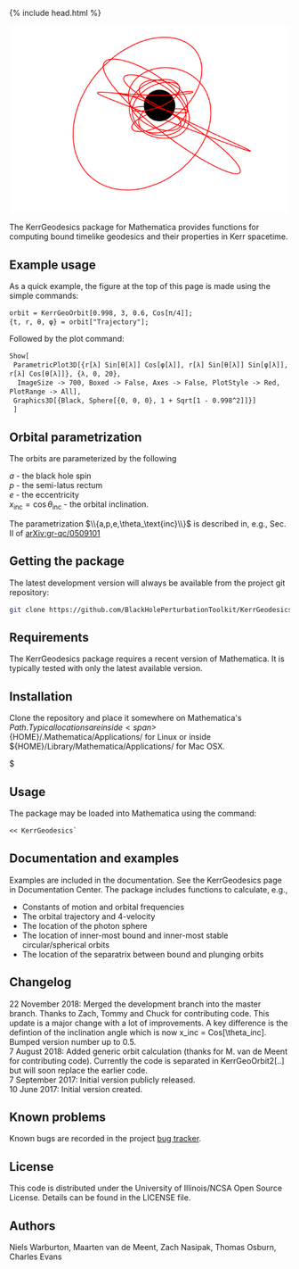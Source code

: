 {% include head.html %}

<p align="center"><img src="kerr_generic_orbit.png" width="500px"></p>

The KerrGeodesics package for Mathematica provides functions for computing bound timelike geodesics and their properties in Kerr spacetime.

## Example usage

As a quick example, the figure at the top of this page is made using the simple commands:
```
orbit = KerrGeoOrbit[0.998, 3, 0.6, Cos[π/4]];
{t, r, θ, φ} = orbit["Trajectory"];
```
Followed by the plot command:
```
Show[
 ParametricPlot3D[{r[λ] Sin[θ[λ]] Cos[φ[λ]], r[λ] Sin[θ[λ]] Sin[φ[λ]], r[λ] Cos[θ[λ]]}, {λ, 0, 20}, 
  ImageSize -> 700, Boxed -> False, Axes -> False, PlotStyle -> Red, PlotRange -> All],
 Graphics3D[{Black, Sphere[{0, 0, 0}, 1 + Sqrt[1 - 0.998^2]]}]
 ]
```

## Orbital parametrization

The orbits are parameterized by the following

$a$ - the black hole spin  
$p$ - the semi-latus rectum  
$e$ - the eccentricity  
$x_\text{inc} = \cos\theta_\text{inc}$ - the orbital inclination.  

The parametrization $\\{a,p,e,\theta_\text{inc}\\}$ is described in, e.g., Sec. II of [arXiv:gr-qc/0509101](https://arxiv.org/abs/gr-qc/0509101)

## Getting the package

The latest development version will always be available from the project git
repository:

```bash
git clone https://github.com/BlackHolePerturbationToolkit/KerrGeodesics.git
```

## Requirements


The KerrGeodesics package requires a recent version of Mathematica. It is typically
tested with only the latest available version.

## Installation

Clone the repository and place it somewhere on Mathematica's $Path.
Typical locations are inside <span>$</span>{HOME}/.Mathematica/Applications/ for Linux or
inside <span>$</span>{HOME}/Library/Mathematica/Applications/ for Mac OSX.

\$

## Usage

The package may be loaded into Mathematica using the command:

```Mathematica
<< KerrGeodesics`
```


## Documentation and examples

Examples are included in the documentation. See the
KerrGeodesics page in Documentation Center. The package includes functions to calculate, e.g.,

* Constants of motion and orbital frequencies
* The orbital trajectory and 4-velocity
* The location of the photon sphere
* The location of inner-most bound and inner-most stable circular/spherical orbits
* The location of the separatrix between bound and plunging orbits

## Changelog

22 November 2018: Merged the development branch into the master branch. Thanks to Zach, Tommy and Chuck for contributing code. This update is a major change with a lot of improvements. A key difference is the defintion of the inclination angle which is now x_inc = Cos[\theta_inc]. Bumped version number up to 0.5.<br/>
7 August 2018: Added generic orbit calculation (thanks for M. van de Meent for contributing code). Currently the code is separated in KerrGeoOrbit2[..] but will soon replace the earlier code.<br>
7 September 2017: Initial version publicly released.<br>
10 June 2017: Initial version created.

## Known problems

Known bugs are recorded in the project [bug tracker](https://github.com/BlackHolePerturbationToolkit/KerrGeodesics/issues).

## License

This code is distributed under the University of Illinois/NCSA
Open Source License. Details can be found in the LICENSE file.


## Authors

Niels Warburton, Maarten van de Meent, Zach Nasipak, Thomas Osburn, Charles Evans